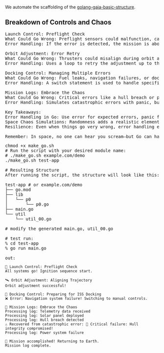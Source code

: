 
We automate the scaffolding of the <a href="https://github.com/ursa-mikail/golang-gaia-basic-structure/tree/main"> golang-gaia-basic-structure</a>.

## Breakdown of Controls and Chaos
<pre>
Launch Control: Preflight Check
What Could Go Wrong: Preflight sensors could malfunction, causing an error.
Error Handling: If the error is detected, the mission is aborted to prevent catastrophic failure.

Orbit Adjustment: Error Retry
What Could Go Wrong: Thrusters could misalign during orbit adjustment, failing to correct trajectory.
Error Handling: Uses a loop to retry the adjustment up to three times. On repeated failure, the mission is terminated.

Docking Control: Managing Multiple Errors
What Could Go Wrong: Fuel leaks, navigation failures, or docking system malfunctions.
Error Handling: A switch statement is used to handle specific errors differently (e.g., abort docking, switch to manual controls).

Mission Logs: Embrace the Chaos
What Could Go Wrong: Critical errors like a hull breach or power failure could occur.
Error Handling: Simulates catastrophic errors with panic, but uses recover to handle them gracefully and prevent the program from crashing.

Key Takeaways:
Error Handling in Go: Use error for expected errors, panic for catastrophic errors, and recover to manage them gracefully.
Space Chaos Simulations: Randomness adds a realistic element of unpredictability.
Resilience: Even when things go very wrong, error handling ensures the program doesn’t completely crash.

Remember: In space, no one can hear you scream—but Go can handle your errors! 🚀✨
</pre>

<pre>
chmod +x make_go.sh
# Run the script with your desired module name:
# ./make_go.sh example.com/demo
./make_go.sh test-app

# Resulting Structure
After running the script, the structure will look like this:

test-app # or example.com/demo
├── go.mod
├── lib
│   └── p0
│       └── p0.go
├── main.go
└── util
    └── util_00.go

# modify the generated main.go, util_00.go

# test run:
% cd test-app 
% go run main.go

out:
</pre>
```
🚀 Launch Control: Preflight Check
All systems go! Ignition sequence start.

🛰️ Orbit Adjustment: Aligning Trajectory
Orbit adjustment successful!

🤝 Docking Control: Preparing for ISS Docking
❌ Error: Navigation system failure! Switching to manual controls.

📜 Mission Logs: Embrace the Chaos
Processing log: Telemetry data received
Processing log: Solar panel deployed
Processing log: Hull breach detected
⚠️ Recovered from catastrophic error: 🚨 Critical failure: Hull integrity compromised!
Processing log: Power system failure

🎉 Mission accomplished! Returning to Earth.
Mission log complete.
```